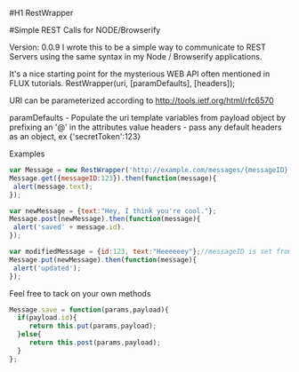 #H1 RestWrapper

#Simple REST Calls for NODE/Browserify 

Version: 0.0.9 
I wrote this to be a simple way to communicate to REST Servers using the same syntax in my Node / Browserify applications.

It's a nice starting point for the mysterious WEB API often mentioned in FLUX tutorials.
RestWrapper(uri, [paramDefaults], [headers]);

URI can be parameterized according to http://tools.ietf.org/html/rfc6570

paramDefaults - Populate the uri template variables from payload object by prefixing an '@' in the attributes value
headers - pass any default headers as an object, ex {'secretToken':123}

Examples
````javascript
var Message = new RestWrapper('http://example.com/messages/{messageID}', {messageID:'@id'});
Message.get({messageID:123}).then(function(message){
 alert(message.text);
});
````
````javascript
var newMessage = {text:"Hey, I think you're cool."};
Message.post(newMessage).then(function(message){
 alert('saved' + message.id).
});

var modifiedMessage = {id:123, text:"Heeeeeey"};//messageID is set from the id in the message object
Message.put(newMessage).then(function(message){
 alert('updated');
});
````
Feel free to tack on your own methods
````javascript
Message.save = function(params,payload){
  if(payload.id){
     return this.put(params,payload);
  }else{
     return this.post(params,payload);
  }
};
````

